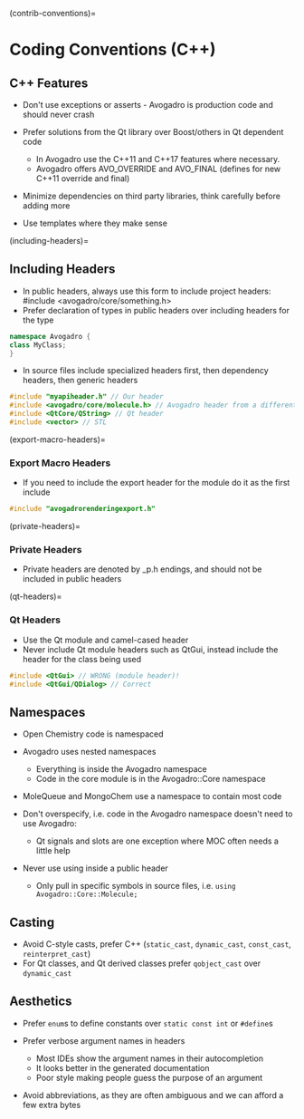(contrib-conventions)=

# Coding Conventions (C++)

## C++ Features

- Don't use exceptions or asserts - Avogadro is production code and should never crash

- Prefer solutions from the Qt library over Boost/others in Qt
  dependent code

  - In Avogadro use the C++11 and C++17 features where necessary.
  - Avogadro offers AVO_OVERRIDE and AVO_FINAL (defines for new C++11
    override and final)

- Minimize dependencies on third party libraries, think carefully
  before adding more

- Use templates where they make sense

(including-headers)=

## Including Headers

- In public headers, always use this form to include project headers:
  #include \<avogadro/core/something.h>
- Prefer declaration of types in public headers over including headers
  for the type

```cpp
namespace Avogadro {
class MyClass;
}
```

- In source files include specialized headers first, then dependency
  headers, then generic headers

```cpp
#include "myapiheader.h" // Our header
#include <avogadro/core/molecule.h> // Avogadro header from a different module
#include <QtCore/QString> // Qt header
#include <vector> // STL
```

(export-macro-headers)=

### Export Macro Headers

- If you need to include the export header for the module do it as the
  first include

```cpp
#include "avogadrorenderingexport.h"
```

(private-headers)=

### Private Headers

- Private headers are denoted by \_p.h endings, and should not be
  included in public headers

(qt-headers)=

### Qt Headers

- Use the Qt module and camel-cased header
- Never include Qt module headers such as QtGui, instead include the
  header for the class being used

```cpp
#include <QtGui> // WRONG (module header)!
#include <QtGui/QDialog> // Correct
```

## Namespaces

- Open Chemistry code is namespaced

- Avogadro uses nested namespaces

  - Everything is inside the Avogadro namespace
  - Code in the core module is in the Avogadro::Core namespace

- MoleQueue and MongoChem use a namespace to contain most code

- Don't overspecify, i.e. code in the Avogadro namespace doesn't need
  to use Avogadro:

  -  Qt signals and slots are one exception where MOC often needs a little help

- Never use using inside a public header

  - Only pull in specific symbols in source files, i.e. `using
    Avogadro::Core::Molecule;`

## Casting

- Avoid C-style casts, prefer C++ (`static_cast`, `dynamic_cast`,
  `const_cast`, `reinterpret_cast`)
- For Qt classes, and Qt derived classes prefer `qobject_cast` over
  `dynamic_cast`

## Aesthetics

- Prefer `enum`s to define constants over `static const int` or `#define`s

- Prefer verbose argument names in headers

  - Most IDEs show the argument names in their autocompletion
  - It looks better in the generated documentation
  - Poor style making people guess the purpose of an argument

- Avoid abbreviations, as they are often ambiguous and we can afford
  a few extra bytes
